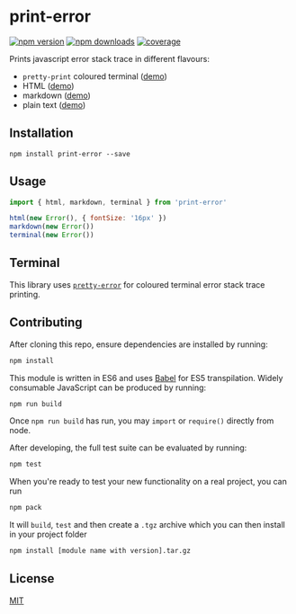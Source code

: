 # print-error

[![npm version](https://img.shields.io/npm/v/print-error.svg?style=flat-square)](https://www.npmjs.com/package/print-error)
[![npm downloads](https://img.shields.io/npm/dm/print-error.svg?style=flat-square)](https://www.npmjs.com/package/print-error)
[![coverage](https://img.shields.io/coveralls/catamphetamine/print-error/master.svg?style=flat-square)](https://coveralls.io/r/catamphetamine/print-error?branch=master)

Prints javascript error stack trace in different flavours:

 * `pretty-print` coloured terminal ([demo](https://github.com/AriaMinaei/pretty-error))
 * HTML ([demo](https://github.com/catamphetamine/print-error/tree/master/test/examples/error.html))
 * markdown ([demo](https://github.com/catamphetamine/print-error/tree/master/test/examples/error.md))
 * plain text ([demo](https://github.com/catamphetamine/print-error/tree/master/test/examples/error.txt))

## Installation

```
npm install print-error --save
```

## Usage

```js
import { html, markdown, terminal } from 'print-error'

html(new Error(), { fontSize: '16px' })
markdown(new Error())
terminal(new Error())
```

## Terminal

This library uses [`pretty-error`](https://github.com/AriaMinaei/pretty-error) for coloured terminal error stack trace printing.

## Contributing

After cloning this repo, ensure dependencies are installed by running:

```sh
npm install
```

This module is written in ES6 and uses [Babel](http://babeljs.io/) for ES5
transpilation. Widely consumable JavaScript can be produced by running:

```sh
npm run build
```

Once `npm run build` has run, you may `import` or `require()` directly from
node.

After developing, the full test suite can be evaluated by running:

```sh
npm test
```

When you're ready to test your new functionality on a real project, you can run

```sh
npm pack
```

It will `build`, `test` and then create a `.tgz` archive which you can then install in your project folder

```sh
npm install [module name with version].tar.gz
```

## License

[MIT](LICENSE)